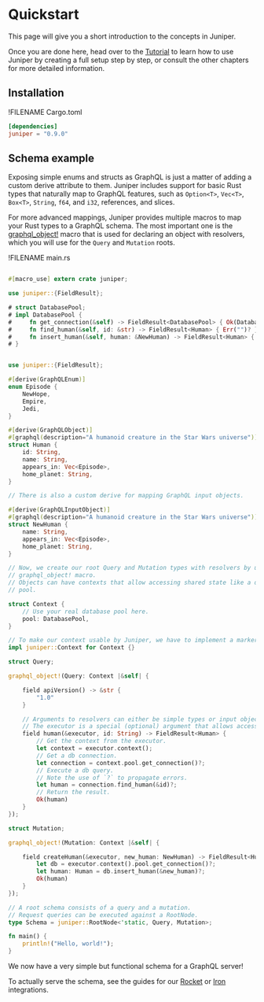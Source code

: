 # Quickstart

This page will give you a short introduction to the concepts in Juniper.

Once you are done here, head over to the [Tutorial][tutorial] to learn how to 
use Juniper by creating a full setup step by step, or consult the other chapters
for more detailed information.


## Installation

!FILENAME Cargo.toml
```toml
[dependencies]
juniper = "0.9.0"
```

## Schema example

Exposing simple enums and structs as GraphQL is just a matter of adding a custom
derive attribute to them. Juniper includes support for basic Rust types that
naturally map to GraphQL features, such as `Option<T>`, `Vec<T>`, `Box<T>`,
`String`, `f64`, and `i32`, references, and slices.

For more advanced mappings, Juniper provides multiple macros to map your Rust
types to a GraphQL schema. The most important one is the 
[graphql_object!][jp_obj_macro] macro that is used for declaring an object with
resolvers, which you will use for the `Query` and `Mutation` roots.

!FILENAME main.rs
```rust

#[macro_use] extern crate juniper;

use juniper::{FieldResult};

# struct DatabasePool;
# impl DatabasePool {
#     fn get_connection(&self) -> FieldResult<DatabasePool> { Ok(DatabasePool) }
#     fn find_human(&self, id: &str) -> FieldResult<Human> { Err("")? }
#     fn insert_human(&self, human: &NewHuman) -> FieldResult<Human> { Err("")? }
# }


use juniper::{FieldResult};

#[derive(GraphQLEnum)]
enum Episode {
    NewHope,
    Empire,
    Jedi,
}

#[derive(GraphQLObject)]
#[graphql(description="A humanoid creature in the Star Wars universe")]
struct Human {
    id: String,
    name: String,
    appears_in: Vec<Episode>,
    home_planet: String,
}

// There is also a custom derive for mapping GraphQL input objects.

#[derive(GraphQLInputObject)]
#[graphql(description="A humanoid creature in the Star Wars universe")]
struct NewHuman {
    name: String,
    appears_in: Vec<Episode>,
    home_planet: String,
}

// Now, we create our root Query and Mutation types with resolvers by using the
// graphql_object! macro.
// Objects can have contexts that allow accessing shared state like a database
// pool.

struct Context {
    // Use your real database pool here.
    pool: DatabasePool,
}

// To make our context usable by Juniper, we have to implement a marker trait.
impl juniper::Context for Context {}

struct Query;

graphql_object!(Query: Context |&self| {

    field apiVersion() -> &str {
        "1.0"
    }

    // Arguments to resolvers can either be simple types or input objects.
    // The executor is a special (optional) argument that allows accessing the context.
    field human(&executor, id: String) -> FieldResult<Human> {
        // Get the context from the executor.
        let context = executor.context();
        // Get a db connection.
        let connection = context.pool.get_connection()?;
        // Execute a db query.
        // Note the use of `?` to propagate errors.
        let human = connection.find_human(&id)?;
        // Return the result.
        Ok(human)
    }
});

struct Mutation;

graphql_object!(Mutation: Context |&self| {

    field createHuman(&executor, new_human: NewHuman) -> FieldResult<Human> {
        let db = executor.context().pool.get_connection()?;
        let human: Human = db.insert_human(&new_human)?;
        Ok(human)
    }
});

// A root schema consists of a query and a mutation.
// Request queries can be executed against a RootNode.
type Schema = juniper::RootNode<'static, Query, Mutation>;

fn main() {
    println!("Hello, world!");
}

```

We now have a very simple but functional schema for a GraphQL server!

To actually serve the schema, see the guides for our [Rocket][rocket_guide] or 
[Iron][iron_guide] integrations.

[tutorial]: ./tutorial.html
[jp_obj_macro]: https://docs.rs/juniper/0.9.0/juniper/macro.graphql_object.html
[rocket_guide]: ./servers/rocket.html
[iron_guide]: ./servers/iron.html
